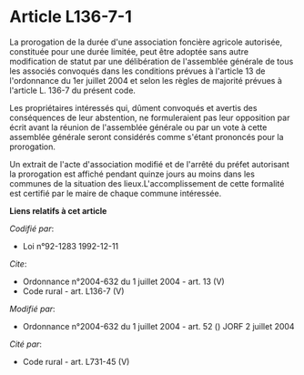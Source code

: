 # Article L136-7-1

La prorogation de la durée d'une association foncière agricole autorisée, constituée pour une durée limitée, peut être
adoptée sans autre modification de statut par une délibération de l'assemblée générale de tous les associés convoqués dans
les conditions prévues à l'article 13 de l'ordonnance du 1er juillet 2004 et selon les règles de majorité prévues à l'article
L. 136-7 du présent code. 

Les propriétaires intéressés qui, dûment convoqués et avertis des conséquences de leur abstention, ne formuleraient pas leur
opposition par écrit avant la réunion de l'assemblée générale ou par un vote à cette assemblée générale seront considérés
comme s'étant prononcés pour la prorogation. 

Un extrait de l'acte d'association modifié et de l'arrêté du préfet autorisant la prorogation est affiché pendant quinze
jours au moins dans les communes de la situation des lieux.L'accomplissement de cette formalité est certifié par le maire de
chaque commune intéressée.

**Liens relatifs à cet article**

_Codifié par_:

  - Loi n°92-1283 1992-12-11

_Cite_:

  - Ordonnance n°2004-632 du 1 juillet 2004 - art. 13 (V)
  - Code rural - art. L136-7 (V)

_Modifié par_:

  - Ordonnance n°2004-632 du 1 juillet 2004 - art. 52 () JORF 2 juillet 2004

_Cité par_:

  - Code rural - art. L731-45 (V)
